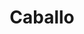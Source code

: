 ---
title: Caballo
date: 
draft: false

# descripcion
description : Caballo

materials: Plata 925

color: Plateado

dimensions: 3cm x 2cm

code: 02-14-0173

type: "Dijes"

categories: []

price: $2.780,00

# Images
# first image will be shown in the product page
images:
  # - image: "images/path_to_image"
  # La ubicacion de las imagenes es imagenes/Dijes/Dijes.Plata/02-14-0173-caballo
  - image: "./images/dijes/plata/02-14-0173-caballo.JPG"
---